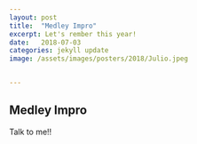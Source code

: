 ```yaml
---
layout: post
title:  "Medley Impro"
excerpt: Let's rember this year!
date:   2018-07-03
categories: jekyll update
image: /assets/images/posters/2018/Julio.jpeg


---
```


## Medley Impro
 Talk to me!!